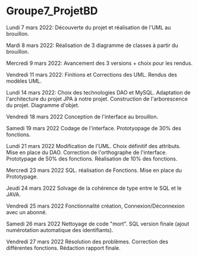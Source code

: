 # Groupe7_ProjetBD
Lundi 7 mars 2022:
  Découverte du projet et réalisation de l'UML au brouillon.

Mardi 8 mars 2022:
  Réalisation de 3 diagramme de classes à partir du brouillon.
  
Mercredi 9 mars 2022:
  Avancement des 3 versions + choix pour les rendus.
  
Vendredi 11 mars 2022:
   Finitions et Corrections des UML.
   Rendus des modèles UML.
    
    
Lundi 14 mars 2022:
   Choix des technologies DAO et MySQL.
   Adaptation de l'architecture du projet JPA à notre projet.
   Construction de l'arborescence du projet.
   Diagramme d'objet.
    
Vendredi 18 mars 2022
   Conception de l'interface au brouillon.
    
Samedi 19 mars 2022
   Codage de l'interface.
   Prototyopage de 30% des fonctions.
    
Lundi 21 mars 2022
   Modification de l'UML.
   Choix définitif des attributs.
   Mise en place du DAO.
   Correction de l'orthographe de l'interface.
   Prototypage de 50% des fonctions.
   Réalisation de 10% des fonctions.
   
Mercredi 23 mars 2022
   SQL.
   réalisation de Fonctions.
   Mise en place du Prototypage.
   
Jeudi 24 mars 2022
  Solvage de la cohérence de type entre le SQL et le JAVA.
  
Vendredi 25 mars 2022
  Fonctionnalité création, Connexion/Déconnexion avec un abonné.
  
Samedi 26 mars 2022
  Nettoyage de code "mort".
  SQL version finale (ajout numérotation automatique des identifiants).
  
Vendredi 27 mars 2022
  Résolution des problèmes.
  Correction des différentes fonctions.
  Rédaction rapport finale.
